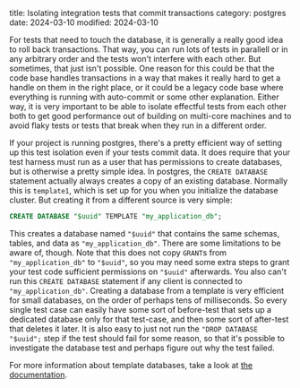 title: Isolating integration tests that commit transactions
category: postgres
date: 2024-03-10
modified: 2024-03-10

For tests that need to touch the database, it is generally a really good idea to
roll back transactions. That way, you can run lots of tests in parallell or in
any arbitrary order and the tests won't interfere with each other. But
sometimes, that just isn't possible. One reason for this could be that the code
base handles transactions in a way that makes it really hard to get a handle on
them in the right place, or it could be a legacy code base where everything is
running with auto-commit or some other explanation. Either way, it is very
important to be able to isolate effectful tests from each other both to get good
performance out of building on multi-core machines and to avoid flaky tests or
tests that break when they run in a different order.

If your project is running postgres, there's a pretty efficient way of setting
up this test isolation even if your tests commit data. It does require that your
test harness must run as a user that has permissions to create databases, but
is otherwise a pretty simple idea. In postgres, the `CREATE DATABASE` statement
actually always creates a copy of an existing database. Normally this is
`template1`, which is set up for you when you initialize the database cluster.
But creating it from a different source is very simple:

```sql
CREATE DATABASE "$uuid" TEMPLATE "my_application_db";
```

This creates a database named `"$uuid"` that contains the same schemas, tables,
and data as `"my_application_db"`. There are some limitations to be aware of,
though. Note that this does not copy `GRANT`s from `"my_application_db"`
to `"$uuid"`, so you may need some extra steps to grant your test code
sufficient permissions on `"$uuid"` afterwards. You also can't
run this `CREATE DATABASE` statement if any client is connected to
`"my_application_db"`. Creating a database from a template is very efficient for
small databases, on the order of perhaps tens of milliseconds. So every single
test case can easily have some sort of before-test that sets up a dedicated
database only for that test-case, and then some sort of after-test that deletes
it later. It is also easy to just not run the `"DROP DATABASE "$uuid";` step if
the test should fail for some reason, so that it's possible to investigate the
database test and perhaps figure out why the test failed.

For more information about template databases, take a look at
[the documentation](https://www.postgresql.org/docs/current/manage-ag-templatedbs.html).
